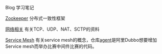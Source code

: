 Blog 学习笔记

[Zookeeper](https://github.com/NobleLee/Blog/blob/master/Zookeeper.md) 分布式一致性框架

[网络相关](https://github.com/NobleLee/Blog/blob/master/IP.md) 有关TCP、UDP、NAT、SCTP的资料

[Service Mesh](https://github.com/NobleLee/Blog/blob/master/Service_mesh.md) 有关service mesh的概念，仓库[agent](https://github.com/NobleLee/agent/)是阿里Dubbo想要增加Service mesh而举办比赛中间件比赛的代码。
